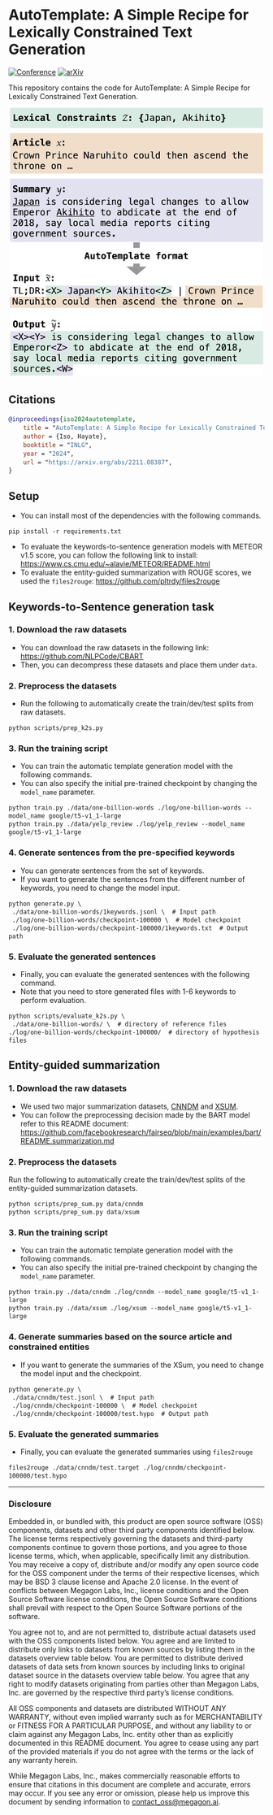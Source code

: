 # AutoTemplate: A Simple Recipe for Lexically Constrained Text Generation

[![Conference](https://img.shields.io/badge/inlg-2024-red)]()
[![arXiv](https://img.shields.io/badge/arxiv-2211.08387-success)](https://arxiv.org/abs/2211.08387)

This repository contains the code for AutoTemplate: A Simple Recipe for Lexically Constrained Text Generation.

<p align="center">
    <img src='img/autotemplate.png' width=500px>
<p>

## Citations
```bibtex
@inproceedings{iso2024autotemplate,
    title = "AutoTemplate: A Simple Recipe for Lexically Constrained Text Generation",
    author = {Iso, Hayate},
    booktitle = "INLG",
    year = "2024",
    url = "https://arxiv.org/abs/2211.08387",
}
```

## Setup

- You can install most of the dependencies with the following commands.

```shell
pip install -r requirements.txt
```

- To evaluate the keywords-to-sentence generation models with METEOR v1.5 score, you can follow the following link to
  install: https://www.cs.cmu.edu/~alavie/METEOR/README.html
- To evaluate the entity-guided summarization with ROUGE scores, we used
  the ```files2rouge```: https://github.com/pltrdy/files2rouge

## Keywords-to-Sentence generation task

### 1. Download the raw datasets

- You can download the raw datasets in the following link: https://github.com/NLPCode/CBART
- Then, you can decompress these datasets and place them under ``data``.

### 2. Preprocess the datasets

- Run the following to automatically create the train/dev/test splits from raw datasets.

```shell
python scripts/prep_k2s.py
```

### 3. Run the training script

- You can train the automatic template generation model with the following commands.
- You can also specify the initial pre-trained checkpoint by changing the ```model_name``` parameter.

```shell
python train.py ./data/one-billion-words ./log/one-billion-words --model_name google/t5-v1_1-large
python train.py ./data/yelp_review ./log/yelp_review --model_name google/t5-v1_1-large
```

### 4. Generate sentences from the pre-specified keywords

- You can generate sentences from the set of keywords.
- If you want to generate the sentences from the different number of keywords, you need to change the model input.

```shell
python generate.py \
 ./data/one-billion-words/1keywords.jsonl \  # Input path
 ./log/one-billion-words/checkpoint-100000 \  # Model checkpoint
 ./log/one-billion-words/checkpoint-100000/1keywords.txt  # Output path
```

### 5. Evaluate the generated sentences

- Finally, you can evaluate the generated sentences with the following command.
- Note that you need to store generated files with 1-6 keywords to perform evaluation.

```shell
python scripts/evaluate_k2s.py \
 ./data/one-billion-words/ \  # directory of reference files
./log/one-billion-words/checkpoint-100000/  # directory of hypothesis files
```

## Entity-guided summarization

### 1. Download the raw datasets

- We used two major summarization datasets, [CNNDM](https://github.com/abisee/cnn-dailymail)
  and [XSUM](https://github.com/EdinburghNLP/XSum).
- You can follow the preprocessing decision made by the BART model refer to this README
  document: https://github.com/facebookresearch/fairseq/blob/main/examples/bart/README.summarization.md

### 2. Preprocess the datasets

Run the following to automatically create the train/dev/test splits of the entity-guided summarization datasets.

```shell
python scripts/prep_sum.py data/cnndm
python scripts/prep_sum.py data/xsum
```

### 3. Run the training script

- You can train the automatic template generation model with the following commands.
- You can also specify the initial pre-trained checkpoint by changing the ```model_name``` parameter.

```shell
python train.py ./data/cnndm ./log/cnndm --model_name google/t5-v1_1-large
python train.py ./data/xsum ./log/xsum --model_name google/t5-v1_1-large
```

### 4. Generate summaries based on the source article and constrained entities

- If you want to generate the summaries of the XSum, you need to change the model input and the checkpoint.

```shell
python generate.py \
 ./data/cnndm/test.jsonl \  # Input path
 ./log/cnndm/checkpoint-100000 \  # Model checkpoint
 ./log/cnndm/checkpoint-100000/test.hypo  # Output path
```

### 5. Evaluate the generated summaries

- Finally, you can evaluate the generated summaries using ```files2rouge```

```shell
files2rouge ./data/cnndm/test.target ./log/cnndm/checkpoint-100000/test.hypo
```

---

### Disclosure

Embedded in, or bundled with, this product are open source software (OSS) components, datasets and other third party
components identified below. The license terms respectively governing the datasets and third-party components continue
to govern those portions, and you agree to those license terms, which, when applicable, specifically limit any
distribution. You may receive a copy of, distribute and/or modify any open source code for the OSS component under the
terms of their respective licenses, which may be BSD 3 clause license and Apache 2.0 license. In the event of conflicts
between Megagon Labs, Inc., license conditions and the Open Source Software license conditions, the Open Source Software
conditions shall prevail with respect to the Open Source Software portions of the software.

You agree not to, and are not permitted to, distribute actual datasets used with the OSS components listed below. You
agree and are limited to distribute only links to datasets from known sources by listing them in the datasets overview
table below. You are permitted to distribute derived datasets of data sets from known sources by including links to
original dataset source in the datasets overview table below. You agree that any right to modify datasets originating
from parties other than Megagon Labs, Inc. are governed by the respective third party’s license conditions.

All OSS components and datasets are distributed WITHOUT ANY WARRANTY, without even implied warranty such as for
MERCHANTABILITY or FITNESS FOR A PARTICULAR PURPOSE, and without any liability to or claim against any Megagon Labs,
Inc. entity other than as explicitly documented in this README document. You agree to cease using any part of the
provided materials if you do not agree with the terms or the lack of any warranty herein.

While Megagon Labs, Inc., makes commercially reasonable efforts to ensure that citations in this document are complete
and accurate, errors may occur. If you see any error or omission, please help us improve this document by sending
information to contact_oss@megagon.ai.
